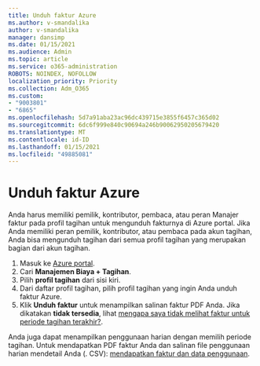 ```yaml
---
title: Unduh faktur Azure
ms.author: v-smandalika
author: v-smandalika
manager: dansimp
ms.date: 01/15/2021
ms.audience: Admin
ms.topic: article
ms.service: o365-administration
ROBOTS: NOINDEX, NOFOLLOW
localization_priority: Priority
ms.collection: Adm_O365
ms.custom:
- "9003801"
- "6865"
ms.openlocfilehash: 5d7a91aba23ac96dc439715e3855f6457c365d02
ms.sourcegitcommit: 6dc6f999e840c90694a246b90062950205679420
ms.translationtype: MT
ms.contentlocale: id-ID
ms.lasthandoff: 01/15/2021
ms.locfileid: "49885081"
---
```

# <a name="download-azure-invoice"></a>Unduh faktur Azure

Anda harus memiliki pemilik, kontributor, pembaca, atau peran Manajer faktur pada profil tagihan untuk mengunduh fakturnya di Azure portal. Jika Anda memiliki peran pemilik, kontributor, atau pembaca pada akun tagihan, Anda bisa mengunduh tagihan dari semua profil tagihan yang merupakan bagian dari akun tagihan.

1. Masuk ke [Azure portal](https://portal.azure.com/).
2. Cari **Manajemen Biaya + Tagihan**.
3. Pilih **profil tagihan** dari sisi kiri.
4. Dari daftar profil tagihan, pilih profil tagihan yang ingin Anda unduh faktur Azure.
5. Klik **Unduh faktur** untuk menampilkan salinan faktur PDF Anda. Jika dikatakan **tidak tersedia**, lihat [mengapa saya tidak melihat faktur untuk periode tagihan terakhir?](https://docs.microsoft.com/azure/cost-management-billing/manage/download-azure-invoice-daily-usage-date).

Anda juga dapat menampilkan penggunaan harian dengan memilih periode tagihan. Untuk mendapatkan PDF faktur Anda dan salinan file penggunaan harian mendetail Anda (. CSV): [mendapatkan faktur dan data penggunaan](https://docs.microsoft.com/azure/cost-management-billing/manage/download-azure-invoice-daily-usage-date).